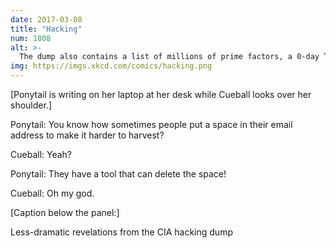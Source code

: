```yaml
---
date: 2017-03-08
title: "Hacking"
num: 1808
alt: >-
  The dump also contains a list of millions of prime factors, a 0-day Tamagotchi exploit, and a technique for getting gcc and bash to execute arbitrary code.
img: https://imgs.xkcd.com/comics/hacking.png
---
```

[Ponytail is writing on her laptop at her desk while Cueball looks over her shoulder.]

Ponytail: You know how sometimes people put a space in their email address to make it harder to harvest?

Cueball: Yeah?

Ponytail: They have a tool that can delete the space!

Cueball: Oh my god.

[Caption below the panel:]

Less-dramatic revelations from the CIA hacking dump